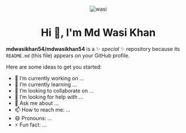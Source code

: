 <p align="center">
  <img src="https://media.licdn.com/dms/image/v2/D5616AQHANljxyq9YVg/profile-displaybackgroundimage-shrink_350_1400/B56ZiK6iJuHUAk-/0/1754677258100?e=1760572800&v=beta&t=1vP0kR1fqyKQ7tUmDWypMOMFyvd9ainZdlRcKhfO51E" alt='wasi' />
</p>

<h1 align="center">Hi 👋, I'm Md Wasi Khan</h1>

**mdwasikhan54/mdwasikhan54** is a ✨ _special_ ✨ repository because its `README.md` (this file) appears on your GitHub profile.

Here are some ideas to get you started:

- 🔭 I’m currently working on ...
- 🌱 I’m currently learning ...
- 👯 I’m looking to collaborate on ...
- 🤔 I’m looking for help with ...
- 💬 Ask me about ...
- 📫 How to reach me: ...
- 😄 Pronouns: ...
- ⚡ Fun fact: ...
  
